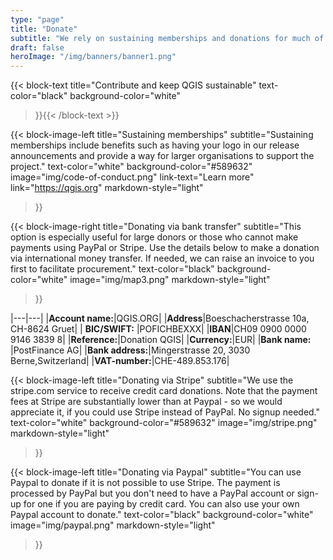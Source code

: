 ```yaml
---
type: "page"
title: "Donate"
subtitle: "We rely on sustaining memberships and donations for much of our funding"
draft: false
heroImage: "/img/banners/banner1.png"
---
```


{{< block-text
    title="Contribute and keep QGIS sustainable"
    text-color="black"
    background-color="white"
>}}{{< /block-text >}}

{{< block-image-left
    title="Sustaining memberships"
    subtitle="Sustaining memberships include benefits such as having your logo in our release announcements and provide a way for larger organisations to support the project."
    text-color="white"
    background-color="#589632"
    image="img/code-of-conduct.png"
    link-text="Learn more"
    link="https://qgis.org"
    markdown-style="light"
>}}

{{< block-image-right
    title="Donating via bank transfer"
    subtitle="This option is especially useful for large donors or those who cannot make payments using PayPal or Stripe. Use the details below to make a donation via international money transfer. If needed, we can raise an invoice to you first to facilitate procurement."
    text-color="black"
    background-color="white"
    image="img/map3.png"
    markdown-style="light"
>}}

|---|---|
|**Account name:**|QGIS.ORG|
|**Address**|Boeschacherstrasse 10a, CH-8624 Gruet|
|  **BIC/SWIFT:** |POFICHBEXXX|
|**IBAN**|CH09 0900 0000 9146 3839 8|
|**Reference:**|Donation QGIS|
|**Currency:**|EUR|
|**Bank name:**   |PostFinance AG|
|**Bank address:**|Mingerstrasse 20, 3030 Berne,Switzerland|
|**VAT-number:**|CHE-489.853.176|


{{< block-image-left
    title="Donating via Stripe"
    subtitle="We use the stripe.com service to receive credit card donations. Note that the payment fees at Stripe are substantially lower than at Paypal - so we would appreciate it, if you could use Stripe instead of PayPal. No signup needed."
    text-color="white"
    background-color="#589632"
    image="img/stripe.png"
    markdown-style="light"
>}}

{{< block-image-left
    title="Donating via Paypal"
    subtitle="You can use Paypal to donate if it is not possible to use Stripe. The payment is processed by PayPal but you don't need to have a PayPal account or sign-up for one if you are paying by credit card. You can also use your own Paypal account to donate."
    text-color="black"
    background-color="white"
    image="img/paypal.png"
    markdown-style="light"
>}}
